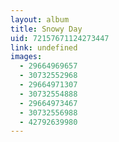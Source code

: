 ```yaml
---
layout: album
title: Snowy Day
uid: 72157671124273447
link: undefined
images:
  - 29664969657
  - 30732552968
  - 29664971307
  - 30732554888
  - 29664973467
  - 30732556988
  - 42792639980
---
```


